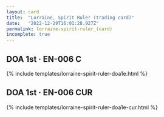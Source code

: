 ```yaml
---
layout: card
title:  "Lorraine, Spirit Ruler (trading card)"
date:   "2022-12-29T16:01:28.927Z"
permalink: lorraine-spirit-ruler_(card)
incomplete: true
---
```


## DOA 1st &middot; EN-006 C

{% include templates/lorraine-spirit-ruler-doa1e.html %}


## DOA 1st &middot; EN-006 CUR

{% include templates/lorraine-spirit-ruler-doa1e-cur.html %}
